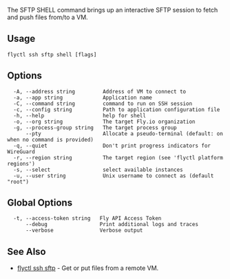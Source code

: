 The SFTP SHELL command brings up an interactive SFTP session to fetch and push files from/to a VM.

## Usage
~~~
flyctl ssh sftp shell [flags]
~~~

## Options

~~~
  -A, --address string         Address of VM to connect to
  -a, --app string             Application name
  -C, --command string         command to run on SSH session
  -c, --config string          Path to application configuration file
  -h, --help                   help for shell
  -o, --org string             The target Fly.io organization
  -g, --process-group string   The target process group
      --pty                    Allocate a pseudo-terminal (default: on when no command is provided)
  -q, --quiet                  Don't print progress indicators for WireGuard
  -r, --region string          The target region (see 'flyctl platform regions')
  -s, --select                 select available instances
  -u, --user string            Unix username to connect as (default "root")
~~~

## Global Options

~~~
  -t, --access-token string   Fly API Access Token
      --debug                 Print additional logs and traces
      --verbose               Verbose output
~~~

## See Also

* [flyctl ssh sftp](/docs/flyctl/ssh-sftp/)	 - Get or put files from a remote VM.

